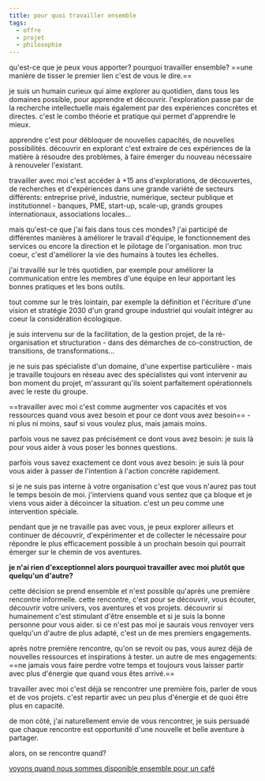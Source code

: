 ```yaml
---
title: pour quoi travailler ensemble
tags:
  - offre
  - projet
  - philosophie
---
```

qu'est-ce que je peux vous apporter? pourquoi travailler ensemble? ==une manière de tisser le premier lien c'est de vous le dire.==

je suis un humain curieux qui aime explorer au quotidien, dans tous les domaines possible, pour apprendre et découvrir. l'exploration passe par de la recherche intellectuelle mais également par des expériences concrètes et directes. c'est le combo théorie et pratique qui permet d'apprendre le mieux.

apprendre c'est pour débloquer de nouvelles capacités, de nouvelles possibilités. découvrir en explorant c'est extraire de ces expériences de la matière à résoudre des problèmes, à faire émerger du nouveau nécessaire à renouveler l'existant.

travailler avec moi c'est accéder à +15 ans d'explorations, de découvertes, de recherches et d'expériences dans une grande variété de secteurs différents: entreprise privé, industrie, numérique, secteur publique et institutionnel - banques, PME, start-up, scale-up, grands groupes internationaux, associations locales...

mais qu'est-ce que j'ai fais dans tous ces mondes? j'ai participé de différentes manières à améliorer le travail d'équipe, le fonctionnement des services ou encore la direction et le pilotage de l'organisation. mon truc coeur, c'est d'améliorer la vie des humains à toutes les échelles.

j'ai travaillé sur le très quotidien, par exemple pour améliorer la communication entre les membres d'une équipe en leur apportant les bonnes pratiques et les bons outils.

tout comme sur le très lointain, par exemple la définition et l'écriture d'une vision et stratégie 2030 d'un grand groupe industriel qui voulait intégrer au coeur la considération écologique.

je suis intervenu sur de la facilitation, de la gestion projet, de la ré-organisation et structuration - dans des démarches de co-construction, de transitions, de transformations...

je ne suis pas spécialiste d'un domaine, d'une expertise particulière - mais je travaille toujours en réseau avec des spécialistes qui vont intervenir au bon moment du projet, m'assurant qu'ils soient parfaitement opérationnels avec le reste du groupe.

==travailler avec moi c'est comme augmenter vos capacités et vos ressources quand vous avez besoin et pour ce dont vous avez besoin== - ni plus ni moins, sauf si vous voulez plus, mais jamais moins.

parfois vous ne savez pas précisément ce dont vous avez besoin: je suis là pour vous aider à vous poser les bonnes questions.

parfois vous savez exactement ce dont vous avez besoin: je suis là pour vous aider à passer de l'intention à l'action concrète rapidement.

si je ne suis pas interne à votre organisation c'est que vous n'aurez pas tout le temps besoin de moi. j'interviens quand vous sentez que ça bloque et je viens vous aider à décoincer la situation. c'est un peu comme une intervention spéciale.

pendant que je ne travaille pas avec vous, je peux explorer ailleurs et continuer de découvrir, d'expérimenter et de collecter le nécessaire pour répondre le plus efficacement possible à un prochain besoin qui pourrait émerger sur le chemin de vos aventures.

**je n'ai rien d'exceptionnel alors pourquoi travailler avec moi plutôt que quelqu'un d'autre?**

cette décision se prend ensemble et n'est possible qu'après une première rencontre informelle. cette rencontre, c'est pour se découvrir, vous écouter, découvrir votre univers, vos aventures et vos projets. découvrir si humainement c'est stimulant d'être ensemble et si je suis la bonne personne pour vous aider. si ce n'est pas moi je saurais vous renvoyer vers quelqu'un d'autre de plus adapté, c'est un de mes premiers engagements.

après notre première rencontre, qu'on se revoit ou pas, vous aurez déjà de nouvelles ressources et inspirations à tester. un autre de mes engagements: ==ne jamais vous faire perdre votre temps et toujours vous laisser partir avec plus d'énergie que quand vous êtes arrivé.==

travailler avec moi c'est déjà se rencontrer une première fois, parler de vous et de vos projets. c'est repartir avec un peu plus d'énergie et de quoi être plus en capacité.

de mon côté, j'ai naturellement envie de vous rencontrer, je suis persuadé que chaque rencontre est opportunité d'une nouvelle et belle aventure à partager.

alors, on se rencontre quand?

[voyons quand nous sommes disponible ensemble pour un café](https://calendly.com/liut)